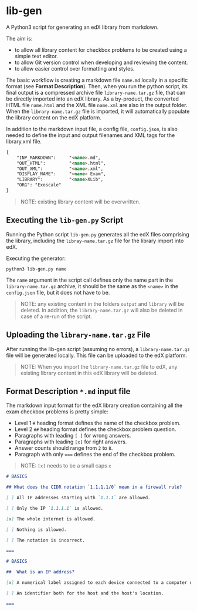 # lib-gen

A Python3 script for generating an edX library from markdown.

The aim is:
- to allow all library content for checkbox problems to be created using a simple text editor.
- to allow Git version control when developing and reviewing the content.
- to allow easier control over formatting and styles.

The basic workflow is creating a markdown file `name.md` locally in a specific format (see __Format Description__). Then, when you run the python script, its final output is a compressed archive file `library-name.tar.gz` file, that can be directly imported into an edX library. As a by-product, the converted HTML file `name.html` and the XML file `name.xml` are also in the output folder. When the `library-name.tar.gz` file is imported, it will automatically populate the library content on the edX platform.

In addition to the markdown input file, a config file, `config.json`, is also needed to define the input and output filenames and XML tags for the library.xml file. 

```markdown
{
    "INP_MARKDOWN":     "<name>.md",
    "OUT_HTML":         "<name>.html",
    "OUT_XML":          "<name>.xml",
    "DISPLAY_NAME":     "<name> Exam",   
    "LIBRARY":          "<name>XLib",  
    "ORG": "Exoscale"
}
``` 

>NOTE: existing library content will be overwritten.


## Executing the `lib-gen.py` Script

Running the Python script `lib-gen.py` generates all the edX files comprising the library, including the `libray-name.tar.gz` file for the library import into edX.

Executing the generator:

```
python3 lib-gen.py name
```

The `name` argument in the script call defines only the name part in the `library-name.tar.gz` archive, it should be the same as the `<name>` in the `config.json` file, but it does not have to be.

>NOTE: any existing content in the folders `output` and `library` will be deleted. In addition, the `library-name.tar.gz` will also be deleted in case of a re-run of the script.


## Uploading the `library-name.tar.gz` File

After running the lib-gen script (assuming no errors), a `library-name.tar.gz` file will be generated locally. This file can be uploaded to the edX platform.

>NOTE: When you import the `library-name.tar.gz` file to edX, any existing library content in this edX library will be deleted.


## Format Description `*.md` input file

The markdown input format for the edX library creation containing all the exam checkbox problems is pretty simple:
* Level 1 `#` heading format defines the name of the checkbox problem.
* Level 2 `##` heading format defines the checkbox problem question.
* Paragraphs with leading `[ ]` for wrong answers.
* Paragraphs with leading `[x]` for right answers.
* Answer counts should range from `2` to `8`.
* Paragraph with only `===` defines the end of the checkbox problem.

>NOTE: `[x]` needs to be a small caps `x`


```markdown
# BASICS

## What does the CIDR notation `1.1.1.1/0` mean in a firewall rule?

[ ] All IP addresses starting with `1.1.1` are allowed.

[ ] Only the IP `1.1.1.1` is allowed.

[x] The whole internet is allowed.

[ ] Nothing is allowed.

[ ] The notation is incorrect.

===

# BASICS

##  What is an IP address? 

[x] A numerical label assigned to each device connected to a computer network that uses the Internet Protocol.

[ ] An identifier both for the host and the host's location.

===

```